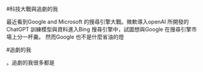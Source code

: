 #科技大戰與追劇的我

最近看到Google and Microsoft 的搜尋引擎大戰。微軟導入openAI 所開發的ChatGPT 訓練模型與資料進入Bing 搜尋引擎中，試圖想與Google 在搜尋引擎市場上分一杯羹。
然而Google 也不是什麼省油的燈



#追劇的我

。追劇的我很多都是
